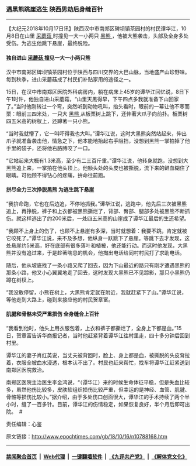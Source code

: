 ### 遇黑熊跳崖逃生 陕西男劫后身缝百针
------------------------

<p>
 【大纪元2018年10月17日讯】陕西汉中市南郑区碑坝镇茶园村的村民谭华江，10月8日在山里
 <a href="http://www.epochtimes.com/gb/tag/%E9%87%87%E8%98%91%E8%8F%87.html">
  采蘑菇
 </a>
 时撞见一大一小两只
 <a href="http://www.epochtimes.com/gb/tag/%E9%BB%91%E7%86%8A.html">
  黑熊
 </a>
 ，他被大熊袭击，头部及全身多处受伤。为逃生他跳下悬崖，最终脱险。
</p>
<h4>
 独自进山
 <a href="http://www.epochtimes.com/gb/tag/%E9%87%87%E8%98%91%E8%8F%87.html">
  采蘑菇
 </a>
 撞见一大一小两只熊
</h4>
<p>
 汉中市南郑区碑坝镇茶园村位于陕西与四川交界的大巴山脉，当地盛产山珍野味。每到秋季，进山采蘑菇成了村民们补贴家用的途径之一。
</p>
<p>
 15日，在汉中市南郑区医院外科病房内，躺在病床上45岁的谭华江回忆说，8日下午1时许，他独自进山采蘑菇，“山里天黑得早，下午四点多我就准备下山回家了。”当时他刚转过一个弯，突然听到动物吼叫，抬头看时，眼前的一幕让他不寒而栗：眼前三四米处，一只大
 <a href="http://www.epochtimes.com/gb/tag/%E9%BB%91%E7%86%8A.html">
  黑熊
 </a>
 从板栗树上跳下，还伸著大爪子向前扑。板栗树四五米高的树杈上，还蹲著一只小熊。
</p>
<p>
 “当时我就懵了，它一叫吓得我也大叫。”谭华江说，这时大黑熊突然站起来，伸出爪子就准备袭击他，情急之下，他本能地抬起右手阻挡，没想到黑熊一掌拍掉了他手里的袋子，还将他右胳膊咬了一口。
</p>
<p>
 “它站起来大概有1.3米高，至少有二三百斤重。”谭华江说，他转身就跑，没想到大黑熊追上来，一掌拍在他头顶上。他额头处的头皮也被撕脱，流下来的鲜血糊住了眼睛。可他顾不得钻心的疼痛，拚命往前跑。
</p>
<h4>
 拼尽全力三次挣脱黑熊 为逃生跳下悬崖
</h4>
<p>
 “我拚命跑，它也在后边追，不停地抓我。”谭华江说，逃跑中，他先后三次被黑熊追上，再挣脱，裤子和上衣都被黑熊撕烂了，背部、臀部、腿部多处被黑熊不断抓伤。就这样逃出了约200米后，一处四五米高的山崖成了谭华江最后的生还希望。
</p>
<p>
 “我顾不上身上的伤了，也顾不上悬崖有多深，当时就想着：我要不跳，肯定就被它咬死了。”谭华江说，来不及多想，他纵身一跃跳下了悬崖。等跳下去才发现，这处悬崖约5米高，好在底部有很多落叶和植被，他还能行动。而这时他发现，大黑熊并没有追过来，于是趁著喘息的机会，他掏出电话给同村村民打了求助电话。
</p>
<p>
 随后，他从坡底找了一条小路又爬了回去，因为下山最近的路只有刚才遭遇黑熊的那条小路，他又小心翼翼地走了回去，这时发现大黑熊已不见踪影，那只小黑熊仍蹲在树杈上。
</p>
<p>
 “我没敢停留，小熊在树上，大黑熊肯定就在附近，我就赶紧下了山。”谭华江说，等他走到大路上，碰到来接应他的村民贺章富。
</p>
<h4>
 肌腱和骨骼未受严重损伤 全身缝合上百针
</h4>
<p>
 “我看到他时，他头上用衣服包着，上衣和裤子都撕烂了，全身上下都是血。”15日，贺章富告诉华商报记者，当时他赶紧背着谭华江往村里走，四十多分钟后回到村里。
</p>
<p>
 谭华江的妻子肖红英说，当丈夫被背回时，脸上、身上都是血，被撕脱的头皮耷拉着，衣服全被血水浸透，根本认不出了。村民也赶来帮忙，找车将谭华江赶紧送到南郑区医院救治。
</p>
<p>
 南郑区医院主治医生李金鸿说，“（谭华江）来的时候生命体征平稳，但是失血比较多，虽然他伤比较多，皮肤软组织损伤比较严重，但幸运的是神经、血管、肌腱、骨骼等损伤比较小。”据介绍，由于多处伤口创面很大，谭华江的手术持续了两个半小时，缝了一百多针。目前，谭华江的伤情稳定，如果恢复良好，半个月后即可出院。  #
</p>
<p>
 责任编辑：心鉴
</p>

原文链接：http://www.epochtimes.com/gb/18/10/16/n10788168.htm


------------------------
#### [禁闻聚合首页](https://github.com/gfw-breaker/banned-news/blob/master/README.md) &nbsp;|&nbsp; [Web代理](https://github.com/gfw-breaker/open-proxy/blob/master/README.md) &nbsp;|&nbsp; [一键翻墙软件](https://github.com/gfw-breaker/nogfw/blob/master/README.md) &nbsp;|&nbsp; [《九评共产党》](https://github.com/gfw-breaker/9ping.md/blob/master/README.md#九评之一评共产党是什么) &nbsp;|&nbsp; [《解体党文化》](https://github.com/gfw-breaker/jtdwh.md/blob/master/README.md#绪论)